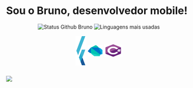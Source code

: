 # Sou o Bruno, desenvolvedor mobile!
<div align="center"> 
<img width="450em" height="250em" alt="Status Github Bruno" src="https://github-readme-stats.vercel.app/api?username=brunodeev&show_icons=true&theme=dracula" />
<img width="380em" height="250em" alt="Linguagens mais usadas" src="https://github-readme-stats.vercel.app/api/top-langs/?username=brunodeev&layout=true&theme=dracula"/>
</div>
<div style="display: inline_block" align="center"><br>
  
  <img align="center" alt="Bruno-Flutter" height="80" width="30" src="https://github.com/devicons/devicon/blob/master/icons/flutter/flutter-original.svg" />
  <img align="center" alt="Bruno-Dart" height="30" width="40" src="https://github.com/devicons/devicon/blob/master/icons/dart/dart-original.svg" />
  <img align="center" alt="Bruno-Csharp" height="35" width="50" src="https://raw.githubusercontent.com/devicons/devicon/master/icons/csharp/csharp-original.svg">
</div>

  ##
  
<div>
  <a href="https://www.linkedin.com/in/brunodeev/" target="_blank"><img src="https://img.shields.io/badge/-LinkedIn-%230077B5?style=for-the-badge&logo=linkedin&logoColor=white" target="_blank"></a>
</div>
